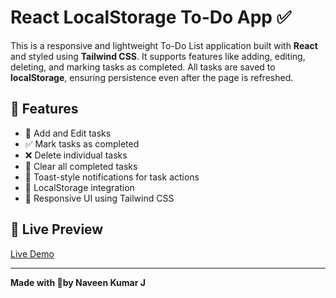 # React LocalStorage To-Do App ✅

This is a responsive and lightweight To-Do List application built with **React** and styled using **Tailwind CSS**. It supports features like adding, editing, deleting, and marking tasks as completed. All tasks are saved to **localStorage**, ensuring persistence even after the page is refreshed.

## 📌 Features

- 📝 Add and Edit tasks
- ✅ Mark tasks as completed
- ❌ Delete individual tasks
- 🧹 Clear all completed tasks
- 🔔 Toast-style notifications for task actions
- 💾 LocalStorage integration
- 📱 Responsive UI using Tailwind CSS

## 🔗 Live Preview

[Live Demo](https://react-local-tasker-todo-app.vercel.app/)

---

**Made with 💓by Naveen Kumar J**
